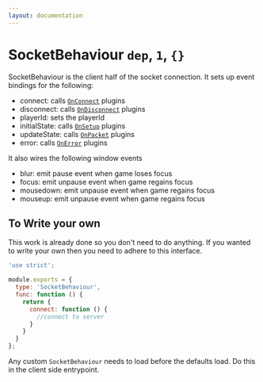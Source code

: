 ```yaml
---
layout: documentation
---
```


# SocketBehaviour `dep`, `1`, `{}`

SocketBehaviour is the client half of the socket connection. It sets up event bindings for the following:

- connect: calls [`OnConnect`](OnConnect.html) plugins
- disconnect: calls [`OnDisconnect`](OnDisconnect.html) plugins
- playerId: sets the playerId
- initialState: calls [`OnSetup`](OnSetup.html) plugins
- updateState: calls [`OnPacket`](OnPacket.html) plugins
- error: calls [`OnError`](OnError.html) plugins

It also wires the following window events

- blur: emit pause event when game loses focus
- focus: emit unpause event when game regains focus
- mousedown: emit unpause event when game regains focus
- mouseup: emit unpause event when game regains focus

## To Write your own
This work is already done so you don't need to do anything. If you wanted to write your own then you need to adhere to this interface.

~~~javascript
'use strict';

module.exports = {
  type: 'SocketBehaviour',
  func: function () {
    return {
      connect: function () {
        //connect to server
      }
    }
  }
};
~~~

Any custom `SocketBehaviour` needs to load before the defaults load. Do this in the client side entrypoint.